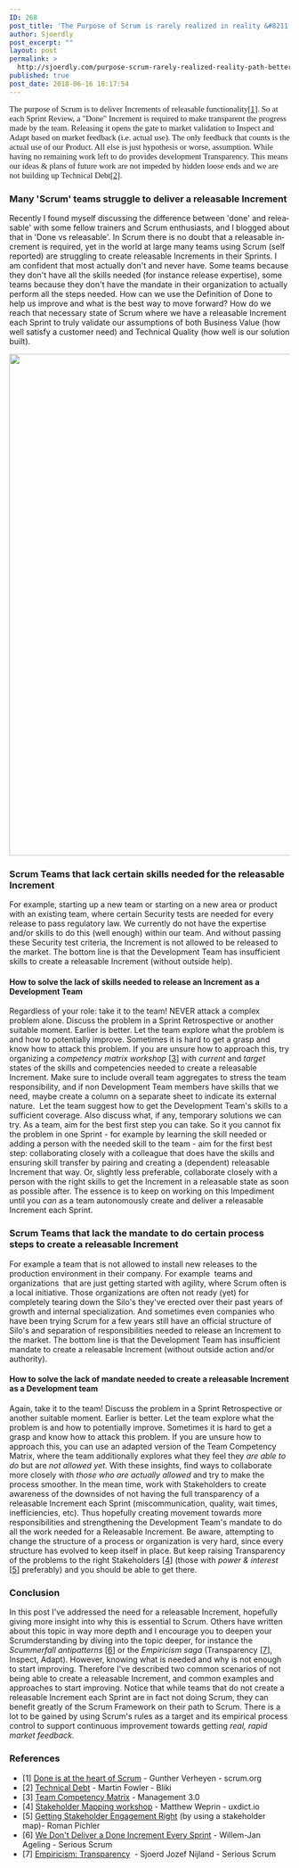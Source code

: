 ```yaml
---
ID: 268
post_title: 'The Purpose of Scrum is rarely realized in reality &#8211; a path to better feedback'
author: Sjoerdly
post_excerpt: ""
layout: post
permalink: >
  http://sjoerdly.com/purpose-scrum-rarely-realized-reality-path-better-feedback/
published: true
post_date: 2018-06-16 18:17:54
---
```

<p style="margin: 0in; font-family: Calibri; font-size: 11.0pt;">The purpose of Scrum is to deliver Increments of releasable functionality[<a href="https://www.scrum.org/resources/blog/done-heart-scrum">1</a>]. So at each Sprint Review, a "Done" Increment is required to make transparent the progress made by the team. Releasing it opens the gate to market validation to Inspect and Adapt based on market feedback (i.e. actual use). The only feedback that counts is the actual use of our Product. All else is just hypothesis or worse, assumption. While having no remaining work left to do provides development Transparency. This means our ideas &amp; plans of future work are not impeded by hidden loose ends and we are not building up Technical Debt[<a href="https://www.martinfowler.com/bliki/TechnicalDebt.html">2</a>].</p>

<h3 lang="nl">Many 'Scrum' teams struggle to deliver a releasable Increment</h3>
<span lang="nl">Recently I found myself discussing the difference between 'done' and releasable' with some fellow trainers and Scrum enthusiasts, and I blogged about that in 'Done vs releasable'. In Scrum there is no doubt that a releasable increment is required, yet in the world at large many teams using Scrum (self reported) are struggling to create releasable Increments in their Sprints.</span><span lang="en-US"> I am confident that most actually don't and never have. Some teams because they don't have all the skills needed (for instance release expertise), some teams because they don't have the mandate in their organization to actually perform all the steps needed. How can we use the Definition of Done to help us improve and what is the best way to move forward? How do we reach that necessary state of Scrum where we have a releasable Increment each Sprint to truly validate our assumptions of both Business Value (how well satisfy a customer need) and Technical Quality (how well is our solution built). </span>

<a href="http://sjoerdly.com/wp/wp-content/uploads/2018/06/growing-to-releasable-increment.png"><img class="alignnone size-full wp-image-279" src="http://sjoerdly.com/wp/wp-content/uploads/2018/06/growing-to-releasable-increment.png" alt="" width="1954" height="900" /></a>
<h3>Scrum Teams that lack certain skills needed for the releasable Increment</h3>
For example, starting up a new team or starting on a new area or product with an existing team, where certain Security tests are needed for every release to pass regulatory law. We currently do not have the expertise and/or skills to do this (well enough) within our team. And without passing these Security test criteria, the Increment is not allowed to be released to the market. The bottom line is that the Development Team has insufficient skills to create a releasable Increment (without outside help).
<h4>How to solve the lack of skills needed to release an Increment as a Development Team</h4>
Regardless of your role: take it to the team! NEVER attack a complex problem alone. Discuss the problem in a Sprint Retrospective or another suitable moment. Earlier is better. Let the team explore what the problem is and how to potentially improve. Sometimes it is hard to get a grasp and know how to attack this problem. If you are unsure how to approach this, try organizing a <em>competency matrix workshop</em> [<a href="https://management30.com/practice/competency-matrix/">3</a>] with <em>current</em> and <em>target</em> states of the skills and competencies needed to create a releasable Increment. Make sure to include overall team aggregates to stress the team responsibility, and if non Development Team members have skills that we need, maybe create a column on a separate sheet to indicate its external nature.  Let the team suggest how to get the Development Team's skills to a sufficient coverage. Also discuss what, if any, temporary solutions we can try. As a team, aim for the best first step you can take. So it you cannot fix the problem in one Sprint - for example by learning the skill needed or adding a person with the needed skill to the team - aim for the first best step: collaborating closely with a colleague that does have the skills and ensuring skill transfer by pairing and creating a (dependent) releasable Increment that way. Or, slightly less preferable, collaborate closely with a person with the right skills to get the Increment in a releasable state as soon as possible after. The essence is to keep on working on this Impediment until you <em>can </em>as a team autonomously create and deliver a releasable Increment each Sprint.
<h3>Scrum Teams that lack the mandate to do certain process steps to create a releasable Increment</h3>
For example a team that is not allowed to install new releases to the production environment in their company. For example  teams and organizations  that are just getting started with agility, where Scrum often is a local initiative. Those organizations are often not ready (yet) for completely tearing down the Silo's they've erected over their past years of growth and internal specialization. And sometimes even companies who have been trying Scrum for a few years still have an official structure of Silo's and separation of responsibilities needed to release an Increment to the market. The bottom line is that the Development Team has insufficient mandate to create a releasable Increment (without outside action and/or authority).
<h4>How to solve the lack of mandate needed to create a releasable Increment as a Development team</h4>
Again, take it to the team! Discuss the problem in a Sprint Retrospective or another suitable moment. Earlier is better. Let the team explore what the problem is and how to potentially improve. Sometimes it is hard to get a grasp and know how to attack this problem. If you are unsure how to approach this, you can use an adapted version of the Team Competency Matrix, where the team additionally explores what they feel they <em>are able to do</em> but are <em>not allowed yet</em>. With these insights, find ways to collaborate more closely with <em>those who are actually allowed</em> and try to make the process smoother. In the mean time, work with Stakeholders to create awareness of the downsides of not having the full transparency of a releasable Increment each Sprint (miscommunication, quality, wait times, inefficiencies, etc). Thus hopefully creating movement towards more responsibilities and strengthening the Development Team's mandate to do all the work needed for a Releasable Increment. Be aware, attempting to change the structure of a process or organization is very hard, since every structure has evolved to keep itself in place. But keep raising Transparency of the problems to the right Stakeholders [<a href="https://uxdict.io/design-thinking-stakeholder-maps-6a68b0577064">4</a>] (those with <em>power &amp; interest</em> [<a href="https://www.romanpichler.com/blog/stakeholder-engagement-analysis-power-interest-grid/">5</a>] preferably) and you should be able to get there.
<h3>Conclusion</h3>
In this post I've addressed the need for a releasable Increment, hopefully giving more insight into why this is essential to Scrum. Others have written about this topic in way more depth and I encourage you to deepen your Scrumderstanding by diving into the topic deeper, for instance the <em>Scummerfall antipatterns</em> [<a href="https://medium.com/serious-scrum/we-dont-deliver-a-working-increment-every-sprint-edc0c023be0a">6</a>] or the <em>Empiricism saga</em> (Transparency [<a href="https://medium.com/serious-scrum/empiricism-transparency-33adad8fbba2">7</a>], Inspect, Adapt). However, knowing what is needed and why is not enough to start improving. Therefore I've described two common scenarios of not being able to create a releasable Increment, and common examples and approaches to start improving. Notice that while teams that do not create a releasable Increment each Sprint are in fact not doing Scrum, they can benefit greatly of the Scrum Framework on their path to Scrum. There is a lot to be gained by using Scrum's rules as a target and its empirical process control to support continuous improvement towards getting <em>real, rapid market feedback.</em>
<h3>References</h3>
<ul>
 	<li><span lang="nl">[1] </span><a href="https://www.scrum.org/resources/blog/done-heart-scrum"><span lang="en-US">Done is at the heart of Scrum</span></a><span lang="nl"> - </span><span lang="en-US">Gunther Verheyen - </span><span lang="nl">scrum.org</span></li>
 	<li><span lang="nl">[2] </span><a href="https://www.martinfowler.com/bliki/TechnicalDebt.html"><span lang="en-US">Technical Debt</span></a><span lang="nl"> - Martin Fowler - Bliki</span></li>
 	<li>[3] <a href="https://management30.com/practice/competency-matrix/">Team Competency Matrix</a> - Management 3.0</li>
 	<li>[4] <a href="https://uxdict.io/design-thinking-stakeholder-maps-6a68b0577064">Stakeholder Mapping workshop</a> - Matthew Weprin - uxdict.io</li>
 	<li>[5] <a href="https://www.romanpichler.com/blog/stakeholder-engagement-analysis-power-interest-grid/">Getting Stakeholder Engagement Right</a> (by using a stakeholder map)- Roman Pichler</li>
 	<li>[6] <a href="https://medium.com/serious-scrum/we-dont-deliver-a-working-increment-every-sprint-edc0c023be0a">We Don't Deliver a Done Increment Every Sprint</a> - Willem-Jan Ageling - Serious Scrum</li>
 	<li>[7] <a href="https://medium.com/serious-scrum/empiricism-transparency-33adad8fbba2">Empiricism: Transparency</a>  - Sjoerd Jozef Nijland - Serious Scrum</li>
</ul>